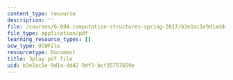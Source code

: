 ```yaml
---
content_type: resource
description: ''
file: /courses/6-004-computation-structures-spring-2017/b3e1ac1e9d1add429df3bcf35757659e_H0xGKKpKaRE.pdf
file_type: application/pdf
learning_resource_types: []
ocw_type: OCWFile
resourcetype: Document
title: 3play pdf file
uid: b3e1ac1e-9d1a-dd42-9df3-bcf35757659e
---
```

